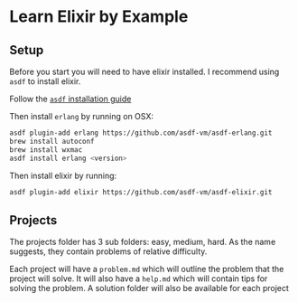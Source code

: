 # Learn Elixir by Example

## Setup

Before you start you will need to have elixir installed. I recommend using `asdf` to install elixir.

Follow the [`asdf` installation guide](https://asdf-vm.com/#/core-manage-asdf-vm)

Then install `erlang` by running on OSX:

```sh
asdf plugin-add erlang https://github.com/asdf-vm/asdf-erlang.git
brew install autoconf
brew install wxmac
asdf install erlang <version>
```

Then install elixir by running:

```sh
asdf plugin-add elixir https://github.com/asdf-vm/asdf-elixir.git
```

## Projects

The projects folder has 3 sub folders: easy, medium, hard. As the name suggests, they contain problems of relative difficulty.

Each project will have a `problem.md` which will outline the problem that the project will solve. It will also have a `help.md` which will contain tips for solving the problem. A solution folder will also be available for each project
